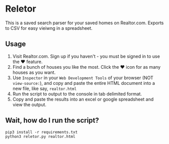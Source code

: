 # Reletor
This is a saved search parser for your saved homes on Realtor.com. Exports to CSV for easy vieiwng in a spreadsheet.

## Usage

1. Visit Realtor.com. Sign up if you haven't - you must be signed in to use the ❤️ feature.
2. Find a bunch of houses you like the most. Click the ❤️ icon for as many houses as you want.
3. Use `Inspector` in your `Web Development Tools` of your browser (NOT `view-source:`), and copy and paste the entire HTML document into a new file, like say, `realtor.html`
4. Run the script to output to the console in tab delimited format.
5. Copy and paste the results into an excel or google spreadsheet and view the output.

## Wait, how do I run the script?

```
pip3 install -r requirements.txt
python3 reletor.py realtor.html
```

